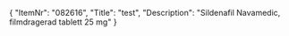 {
  "ItemNr": "082616",
  "Title": "test",
  "Description": "Sildenafil Navamedic, filmdragerad tablett 25 mg"
}